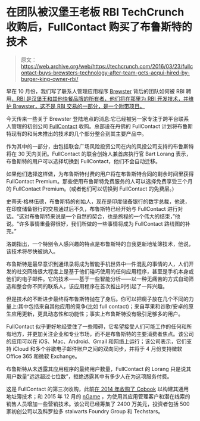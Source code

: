 # 在团队被汉堡王老板 RBI TechCrunch 收购后，FullContact 购买了布鲁斯特的技术

> 原文：<https://web.archive.org/web/https://techcrunch.com/2016/03/23/fullcontact-buys-brewsters-technology-after-team-gets-acqui-hired-by-burger-king-owner-rbi/>

早在 10 月份，我们写了联系人管理应用程序 [Brewster](https://web.archive.org/web/20221207202516/http://www.brewster.com/) 背后的团队如何被 RBI 聘用[，RBI 是汉堡王和其他快餐品牌的所有者，他们将在那里为 RBI 开发技术，并维护 Brewster，这不是 RBI 交易的一部分，是一个附带项目。](https://web.archive.org/web/20221207202516/https://beta.techcrunch.com/2015/10/23/brewster-contacts-app-team-gets-acqui-hired-by-burger-king-owner-rbi-brewster-lives-on/)

今天传来一些关于 Brewster 登陆地点的消息:它已经被另一家专注于跨平台联系人管理的初创公司 [FullContact](https://web.archive.org/web/20221207202516/https://fullcontact.com/) 收购。总部设在丹佛的 FullContact 计划将布鲁斯特现有的和尚未推出的技术的几个部分整合到其主要产品中。

作为其中的一部分，由包括联合广场风险投资公司在内的风投公司支持的布鲁斯特将在 30 天内关闭。FullContact 的联合创始人兼首席执行官 Bart Lorang 表示，布鲁斯特的用户可以选择切换到 FullContact，他们不会自动迁移。

如果他们选择这样做，为布鲁斯特付费的用户将在布鲁斯特合同的剩余时间里获得 FullContact Premium。那些使用布鲁斯特免费服务的人可以选择免费享受三个月的 FullContact Premium。(或者他们可以切换到 FullContact 的免费层。)

史蒂夫·格林伍德，布鲁斯特的创始人，现在是印度储备银行的数字总裁，他说，在印度储备银行的交易通过后不久，布鲁斯特已经开始与 FullContact 进行对话。“这对布鲁斯特来说是一个自然的契合，也是旅程的一个伟大的结束，”他说。“许多事情重叠得很好，我们所做的一些事情将成为 FullContact 路线图的补充。”

洛朗指出，一个特别令人感兴趣的特点是布鲁斯特的自我更新地址簿技术，他说，该技术将尽快被纳入。

布鲁斯特是最早意识到通讯录将成为智能手机世界中一件混乱的事情的人，人们开发的社交网络很大程度上是基于他们碰巧使用的任何应用程序，甚至是手机本身或他们的电子邮件。它的技术——基于一些智能分析——以一种无痛苦的方式自动筛选和整合你不同的联系人，该应用程序在首次推出时引起了一阵兴趣。

但是技术的不断进步最终将布鲁斯特抛在了身后。你可以把瘸子放在几个不同的力量上:其中包括来自其他应用的竞争(比如 full contact)；来自苹果和谷歌/安卓的原生应用更新，更具动态性和功能性；事实上布鲁斯特没有吸引足够多的用户。

FullContact 似乎更好地经受住了一些障碍，它希望接受人们可能工作的任何和所有地方，并更加关注企业和专业市场，而不是布鲁斯特的主要消费者焦点。该公司的应用可以在 iOS、Mac、Android、Gmail 和网络上运行；该公司表示，它们支持 iCloud 和多个谷歌电子邮件账户之间的双向同步，并将于 4 月份支持微软 Office 365 和微软 Exchange。

布鲁斯特从未透露其应用程序的最终用户数量，FullContact 的 Lorang 只是说其用户数量“远远超过七位数”，拒绝透露其中有多少人在为这项服务付费。

这是 FullContact 的第三次收购，此前[在 2014 年收购了 Cobook](https://web.archive.org/web/20221207202516/https://beta.techcrunch.com/2014/01/15/fullcontact-acquires-cobook-to-build-a-better-universal-address-book/) 以构建其通用地址簿技术；和 2015 年 12 月的 [nGame](https://web.archive.org/web/20221207202516/http://www.xconomy.com/boulder-denver/2015/12/17/contact-management-software-maker-fullcontact-buys-dallass-ngame/) ，为使用其应用管理客户和潜在线索的销售人员增加一些营销技术。该公司已经筹集了 2400 万美元，投资者包括 500 家初创公司以及科罗拉多 stalwarts Foundry Group 和 Techstars。